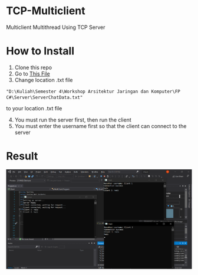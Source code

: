 # TCP-Multiclient
Multiclient Multithread Using TCP Server

# How to Install
1. Clone this repo
2. Go to [This File](/Server/Program.cs)
3. Change location .txt file
```
"D:\Kuliah\Semester 4\Workshop Arsitektur Jaringan dan Komputer\FP C#\Server\ServerChatData.txt"
```
to your location .txt file

4. You must run the server first, then run the client
5. You must enter the username first so that the client can connect to the server

# Result
![alt text](https://github.com/AndhikaArista/TCP-Multiclient/blob/main/Result.png)
